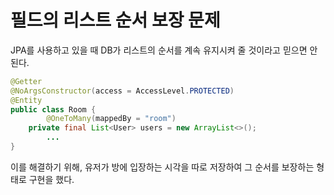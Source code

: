 # 필드의 리스트 순서 보장 문제

JPA를 사용하고 있을 때 DB가 리스트의 순서를 계속 유지시켜 줄 것이라고 믿으면 안된다.

```java
@Getter
@NoArgsConstructor(access = AccessLevel.PROTECTED)
@Entity
public class Room {
		@OneToMany(mappedBy = "room")
    private final List<User> users = new ArrayList<>();
		...
}
```

이를 해결하기 위해, 유저가 방에 입장하는 시각을 따로 저장하여 그 순서를 보장하는 형태로 구현을 했다.